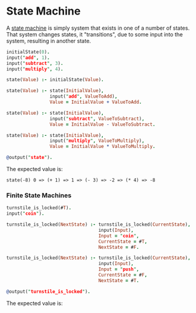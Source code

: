# State Machine

A [state machine](https://en.wikipedia.org/wiki/Finite-state_machine) is simply
system that exists in one of a number of states. That system changes states, it
"transitions", due to some input into the system, resulting in another state.

```prolog showLineNumbers
initialState(0).
input("add", 1).
input("subtract", 3).
input("multiply", 4).

state(Value) :- initialState(Value).

state(Value) :- state(InitialValue),
                input("add", ValueToAdd),
                Value = InitialValue + ValueToAdd.

state(Value) :- state(InitialValue),
                input("subtract", ValueToSubtract),
                Value = InitialValue - ValueToSubtract.

state(Value) :- state(InitialValue),
                input("multiply", ValueToMultiply),
                Value = InitialValue * ValueToMultiply.

@output("state").
```

The expected value is:

```
state(-8) 0 => (+ 1) => 1 => (- 3) => -2 => (* 4) => -8
```

### Finite State Machines

```prolog showLineNumbers
turnstile_is_locked(#T).
input("coin").

turnstile_is_locked(NextState) :- turnstile_is_locked(CurrentState),
                                  input(Input),
                                  Input = "coin",
                                  CurrentState = #T,
                                  NextState = #F.

turnstile_is_locked(NextState) :- turnstile_is_locked(CurrentState),
                                  input(Input),
                                  Input = "push",
                                  CurrentState = #F,
                                  NextState = #T.

@output("turnstile_is_locked").
```

The expected value is:

```

```
